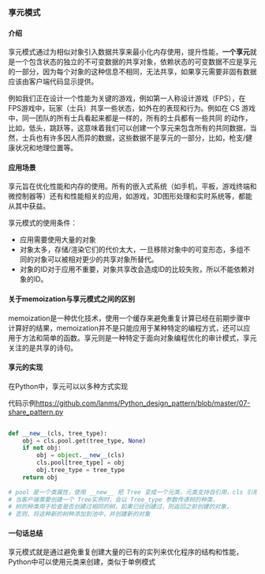 ### 享元模式



#### 介绍

享元模式通过为相似对象引入数据共享来最小化内存使用，提升性能，**一个享元**就是一个包含状态的独立的不可变数据的共享对象，依赖状态的可变数据不应是享元的一部分，因为每个对象的这种信息不相同，无法共享，如果享元需要非固有数据应该由客户端代码显示提供。

例如我们正在设计一个性能为关键的游戏，例如第一人称设计游戏（FPS），在FPS游戏中，玩家（士兵）共享一些状态，如外在的表现和行为。例如在 CS 游戏中，同一团队的所有士兵看起来都是一样的，所有的士兵都有一些共同 的动作，比如，低头，跳跃等，这意味着我们可以创建一个享元来包含所有的共同数据，当然，士兵也有许多因人而异的数据，这些数据不是享元的一部分，比如，枪支/健康状况和地理位置等。



#### 应用场景

享元旨在优化性能和内存的使用。所有的嵌入式系统（如手机，平板，游戏终端和微控制器等）还有和性能相关的应用，如游戏，3D图形处理和实时系统等，都能从其中获益。

享元模式的使用条件：

- 应用需要使用大量的对象
- 对象太多，存储/渲染它们的代价太大，一旦移除对象中的可变形态，多组不同的对象可以被相对更少的共享对象所替代。
- 对象的ID对于应用不重要，对象共享改会造成ID的比较失败，所以不能依赖对象的ID。



#### 关于memoization与享元模式之间的区别

memoization是一种优化技术，使用一个缓存来避免重复计算已经在前期步骤中计算好的结果，memoization并不是只能应用于某种特定的编程方式，还可以应用于方法和简单的函数。享元则是一种特定于面向对象编程优化的审计模式，享元关注的是共享的诗句。



#### 享元的实现

在Python中，享元可以以多种方式实现

代码示例<https://github.com/lanms/Python_design_pattern/blob/master/07-share_pattern.py>

```python

def __new__(cls, tree_type):
    obj = cls.pool.get(tree_type, None)
    if not obj:
        obj = object.__new__(cls)
        cls.pool[tree_type] = obj
        obj.tree_type = tree_type
    return obj
    
# pool 是一个类属性，使用 __new__ 把 Tree 变成一个元类，元类支持自引用，cls 引用的是 Tree 类，
# 当客户端需要创建一个 Tree实例时，会以 Tree_type 参数传递树的种类，
# 树的种类用于检查是否创建过相同的树，如果已经创建过，则返回之前创建的对象，
# 否则，将这种新的树种添加到池中，并创建新的对象 
```



#### 一句话总结

享元模式就是通过避免重复创建大量的已有的实列来优化程序的结构和性能，Python中可以使用元类来创建，类似于单例模式